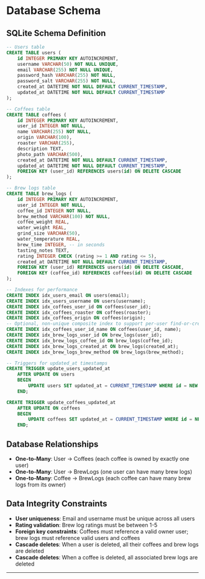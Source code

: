 # Database Schema

## SQLite Schema Definition

```sql
-- Users table
CREATE TABLE users (
    id INTEGER PRIMARY KEY AUTOINCREMENT,
    username VARCHAR(50) NOT NULL UNIQUE,
    email VARCHAR(255) NOT NULL UNIQUE,
    password_hash VARCHAR(255) NOT NULL,
    password_salt VARCHAR(255) NOT NULL,
    created_at DATETIME NOT NULL DEFAULT CURRENT_TIMESTAMP,
    updated_at DATETIME NOT NULL DEFAULT CURRENT_TIMESTAMP
);

-- Coffees table
CREATE TABLE coffees (
    id INTEGER PRIMARY KEY AUTOINCREMENT,
    user_id INTEGER NOT NULL,
    name VARCHAR(255) NOT NULL,
    origin VARCHAR(100),
    roaster VARCHAR(255),
    description TEXT,
    photo_path VARCHAR(500),
    created_at DATETIME NOT NULL DEFAULT CURRENT_TIMESTAMP,
    updated_at DATETIME NOT NULL DEFAULT CURRENT_TIMESTAMP,
    FOREIGN KEY (user_id) REFERENCES users(id) ON DELETE CASCADE
);

-- Brew logs table
CREATE TABLE brew_logs (
    id INTEGER PRIMARY KEY AUTOINCREMENT,
    user_id INTEGER NOT NULL,
    coffee_id INTEGER NOT NULL,
    brew_method VARCHAR(100) NOT NULL,
    coffee_weight REAL,
    water_weight REAL,
    grind_size VARCHAR(50),
    water_temperature REAL,
    brew_time INTEGER, -- in seconds
    tasting_notes TEXT,
    rating INTEGER CHECK (rating >= 1 AND rating <= 5),
    created_at DATETIME NOT NULL DEFAULT CURRENT_TIMESTAMP,
    FOREIGN KEY (user_id) REFERENCES users(id) ON DELETE CASCADE,
    FOREIGN KEY (coffee_id) REFERENCES coffees(id) ON DELETE CASCADE
);

-- Indexes for performance
CREATE INDEX idx_users_email ON users(email);
CREATE INDEX idx_users_username ON users(username);
CREATE INDEX idx_coffees_user_id ON coffees(user_id);
CREATE INDEX idx_coffees_roaster ON coffees(roaster);
CREATE INDEX idx_coffees_origin ON coffees(origin);
-- Optional, non-unique composite index to support per-user find-or-create by name
CREATE INDEX idx_coffees_user_id_name ON coffees(user_id, name);
CREATE INDEX idx_brew_logs_user_id ON brew_logs(user_id);
CREATE INDEX idx_brew_logs_coffee_id ON brew_logs(coffee_id);
CREATE INDEX idx_brew_logs_created_at ON brew_logs(created_at);
CREATE INDEX idx_brew_logs_brew_method ON brew_logs(brew_method);

-- Triggers for updated_at timestamps
CREATE TRIGGER update_users_updated_at 
    AFTER UPDATE ON users
    BEGIN
        UPDATE users SET updated_at = CURRENT_TIMESTAMP WHERE id = NEW.id;
    END;

CREATE TRIGGER update_coffees_updated_at 
    AFTER UPDATE ON coffees
    BEGIN
        UPDATE coffees SET updated_at = CURRENT_TIMESTAMP WHERE id = NEW.id;
    END;
```

## Database Relationships

- **One-to-Many**: User → Coffees (each coffee is owned by exactly one user)
- **One-to-Many**: User → BrewLogs (one user can have many brew logs)
- **One-to-Many**: Coffee → BrewLogs (each coffee can have many brew logs from its owner)

## Data Integrity Constraints

- **User uniqueness**: Email and username must be unique across all users
- **Rating validation**: Brew log ratings must be between 1-5
- **Foreign key constraints**: Coffees must reference a valid owner user; brew logs must reference valid users and coffees
- **Cascade deletes**: When a user is deleted, all their coffees and brew logs are deleted
- **Cascade deletes**: When a coffee is deleted, all associated brew logs are deleted

---
